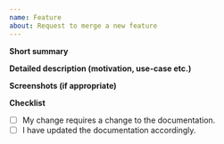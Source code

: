 ```yaml
---
name: Feature
about: Request to merge a new feature 
---
```


**Short summary**

**Detailed description (motivation, use-case etc.)**

**Screenshots (if appropriate)**

**Checklist**

- [ ] My change requires a change to the documentation.
- [ ] I have updated the documentation accordingly.